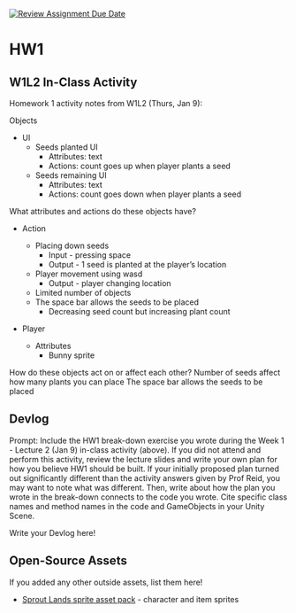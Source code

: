 [![Review Assignment Due Date](https://classroom.github.com/assets/deadline-readme-button-22041afd0340ce965d47ae6ef1cefeee28c7c493a6346c4f15d667ab976d596c.svg)](https://classroom.github.com/a/MjLLqDcN)
# HW1
## W1L2 In-Class Activity

Homework 1 activity notes from W1L2 (Thurs, Jan 9):


Objects
-   UI
    - Seeds planted UI
      - Attributes: text
      - Actions: count goes up when player plants a seed
    - Seeds remaining UI
      - Attributes: text
      - Actions: count goes down when player plants a seed

What attributes and actions do these objects have?
-  Action
    - Placing down seeds
      - Input - pressing space
      - Output - 1 seed is planted at the player’s location
    - Player movement using wasd
      - Output - player changing location
    - Limited number of objects
    - The space bar allows the seeds to be placed
      - Decreasing seed count but increasing plant count

-  Player
    - Attributes
        - Bunny sprite



How do these objects act on or affect each other?
Number of seeds affect how many plants you can place
The space bar allows the seeds to be placed


## Devlog
Prompt: Include the HW1 break-down exercise you wrote during the Week 1 - Lecture 2 (Jan 9) in-class activity (above). If you did not attend and perform this activity, review the lecture slides and write your own plan for how you believe HW1 should be built. If your initially proposed plan turned out significantly different than the activity answers given by Prof Reid, you may want to note what was different. Then, write about how the plan you wrote in the break-down connects to the code you wrote. Cite specific class names and method names in the code and GameObjects in your Unity Scene.


Write your Devlog here!


## Open-Source Assets
If you added any other outside assets, list them here!
- [Sprout Lands sprite asset pack](https://cupnooble.itch.io/sprout-lands-asset-pack) - character and item sprites
